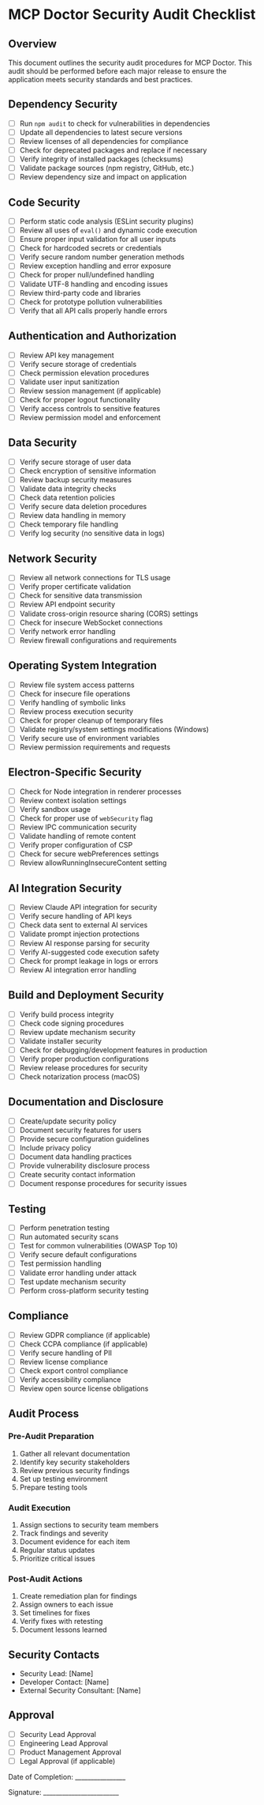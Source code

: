 # MCP Doctor Security Audit Checklist

## Overview

This document outlines the security audit procedures for MCP Doctor. This audit should be performed before each major release to ensure the application meets security standards and best practices.

## Dependency Security

- [ ] Run `npm audit` to check for vulnerabilities in dependencies
- [ ] Update all dependencies to latest secure versions
- [ ] Review licenses of all dependencies for compliance
- [ ] Check for deprecated packages and replace if necessary
- [ ] Verify integrity of installed packages (checksums)
- [ ] Validate package sources (npm registry, GitHub, etc.)
- [ ] Review dependency size and impact on application

## Code Security

- [ ] Perform static code analysis (ESLint security plugins)
- [ ] Review all uses of `eval()` and dynamic code execution
- [ ] Ensure proper input validation for all user inputs
- [ ] Check for hardcoded secrets or credentials
- [ ] Verify secure random number generation methods
- [ ] Review exception handling and error exposure
- [ ] Check for proper null/undefined handling
- [ ] Validate UTF-8 handling and encoding issues
- [ ] Review third-party code and libraries
- [ ] Check for prototype pollution vulnerabilities
- [ ] Verify that all API calls properly handle errors

## Authentication and Authorization

- [ ] Review API key management
- [ ] Verify secure storage of credentials
- [ ] Check permission elevation procedures
- [ ] Validate user input sanitization
- [ ] Review session management (if applicable)
- [ ] Check for proper logout functionality
- [ ] Verify access controls to sensitive features
- [ ] Review permission model and enforcement

## Data Security

- [ ] Verify secure storage of user data
- [ ] Check encryption of sensitive information
- [ ] Review backup security measures
- [ ] Validate data integrity checks
- [ ] Check data retention policies
- [ ] Verify secure data deletion procedures
- [ ] Review data handling in memory
- [ ] Check temporary file handling
- [ ] Verify log security (no sensitive data in logs)

## Network Security

- [ ] Review all network connections for TLS usage
- [ ] Verify proper certificate validation
- [ ] Check for sensitive data transmission
- [ ] Review API endpoint security
- [ ] Validate cross-origin resource sharing (CORS) settings
- [ ] Check for insecure WebSocket connections
- [ ] Verify network error handling
- [ ] Review firewall configurations and requirements

## Operating System Integration

- [ ] Review file system access patterns
- [ ] Check for insecure file operations
- [ ] Verify handling of symbolic links
- [ ] Review process execution security
- [ ] Check for proper cleanup of temporary files
- [ ] Validate registry/system settings modifications (Windows)
- [ ] Verify secure use of environment variables
- [ ] Review permission requirements and requests

## Electron-Specific Security

- [ ] Check for Node integration in renderer processes
- [ ] Review context isolation settings
- [ ] Verify sandbox usage
- [ ] Check for proper use of `webSecurity` flag
- [ ] Review IPC communication security
- [ ] Validate handling of remote content
- [ ] Verify proper configuration of CSP
- [ ] Check for secure webPreferences settings
- [ ] Review allowRunningInsecureContent setting

## AI Integration Security

- [ ] Review Claude API integration for security
- [ ] Verify secure handling of API keys
- [ ] Check data sent to external AI services
- [ ] Validate prompt injection protections
- [ ] Review AI response parsing for security
- [ ] Verify AI-suggested code execution safety
- [ ] Check for prompt leakage in logs or errors
- [ ] Review AI integration error handling

## Build and Deployment Security

- [ ] Verify build process integrity
- [ ] Check code signing procedures
- [ ] Review update mechanism security
- [ ] Validate installer security
- [ ] Check for debugging/development features in production
- [ ] Verify proper production configurations
- [ ] Review release procedures for security
- [ ] Check notarization process (macOS)

## Documentation and Disclosure

- [ ] Create/update security policy
- [ ] Document security features for users
- [ ] Provide secure configuration guidelines
- [ ] Include privacy policy
- [ ] Document data handling practices
- [ ] Provide vulnerability disclosure process
- [ ] Create security contact information
- [ ] Document response procedures for security issues

## Testing

- [ ] Perform penetration testing
- [ ] Run automated security scans
- [ ] Test for common vulnerabilities (OWASP Top 10)
- [ ] Verify secure default configurations
- [ ] Test permission handling
- [ ] Validate error handling under attack
- [ ] Test update mechanism security
- [ ] Perform cross-platform security testing

## Compliance

- [ ] Review GDPR compliance (if applicable)
- [ ] Check CCPA compliance (if applicable)
- [ ] Verify secure handling of PII
- [ ] Review license compliance
- [ ] Check export control compliance
- [ ] Verify accessibility compliance
- [ ] Review open source license obligations

## Audit Process

### Pre-Audit Preparation

1. Gather all relevant documentation
2. Identify key security stakeholders
3. Review previous security findings
4. Set up testing environment
5. Prepare testing tools

### Audit Execution

1. Assign sections to security team members
2. Track findings and severity
3. Document evidence for each item
4. Regular status updates
5. Prioritize critical issues

### Post-Audit Actions

1. Create remediation plan for findings
2. Assign owners to each issue
3. Set timelines for fixes
4. Verify fixes with retesting
5. Document lessons learned

## Security Contacts

- Security Lead: [Name]
- Developer Contact: [Name]
- External Security Consultant: [Name]

## Approval

- [ ] Security Lead Approval
- [ ] Engineering Lead Approval
- [ ] Product Management Approval
- [ ] Legal Approval (if applicable)

Date of Completion: ________________

Signature: ________________________